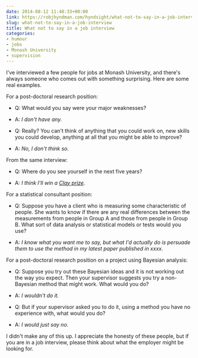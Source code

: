 ```yaml
---
date: 2014-08-12 11:48:33+00:00
link: https://robjhyndman.com/hyndsight/what-not-to-say-in-a-job-interview/
slug: what-not-to-say-in-a-job-interview
title: What not to say in a job interview
categories:
- humour
- jobs
- Monash University
- supervision
---
```


I've interviewed a few people for jobs at Monash University, and there's always someone who comes out with something surprising. Here are some real examples.<!-- more -->

For a post-doctoral research position:



  * Q: What would you say were your major weaknesses?

  * A: _I don't have any._

  * Q: Really? You can't think of anything that you could work on, new skills you could develop, anything at all that you might be able to improve?

  * A: _No, I don't think so._

From the same interview:

  * Q: Where do you see yourself in the next five years?

  * A: *I think I'll win a [Clay prize](https://en.wikipedia.org/wiki/Millennium_Prize_Problems).*

For a statistical consultant position:

  * Q: Suppose you have a client who is measuring some characteristic of people. She wants to know if there are any real differences between the measurements from people in Group A and those from people in Group B. What sort of data analysis or statistical models or tests would you use?

  * A: _I know what you want me to say, but what I'd actually do is persuade them to use the method in my latest paper published in xxxx._

For a post-doctoral research position on a project using Bayesian analysis:

  * Q: Suppose you try out these Bayesian ideas and it is not working out the way you expect. Then your supervisor suggests you try a non-Bayesian method that might work. What would you do?

  * A: _I wouldn't do it._

  * Q: But if your supervisor asked you to do it, using a method you have no experience with, what would you do?

  * A: _I would just say no._

I didn't make any of this up. I appreciate the honesty of these people, but if you are in a job interview, please think about what the employer might be looking for.
